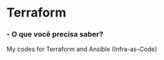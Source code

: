 # Terraform
### - O que você precisa saber?







My codes for Terraform and Ansible (Infra-as-Code)
